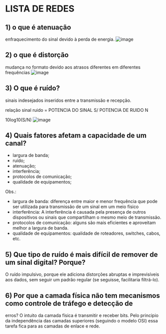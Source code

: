 # LISTA DE REDES

## 1) o que é atenuação
enfraquecimento do sinal devido à perda de energia.
![image](https://github.com/ramon-m-machado/Redes/assets/86575893/563d24ef-85ba-486d-a077-f64b2859b0f8)

## 2) o que é distorção
mudança no formato devido aos atrasos diferentes em diferentes frequências
![image](https://github.com/ramon-m-machado/Redes/assets/86575893/6ad3f922-46b8-4d9b-a927-678ecbe68b37)

## 3) O que é ruído?
sinais indesejados inseridos entre a transmissão e recepção.

relação sinal ruido = POTENCIA DO SINAL S/ POTENCIA DE RUIDO N

10log10(S/N)
![image](https://github.com/ramon-m-machado/Redes/assets/86575893/95320da5-aec0-43da-a288-c0f43861b0df)

## 4) Quais fatores afetam a capacidade de um canal?
* largura de banda;
* ruído;
* atenuação;
* interferência;
* protocolos de comunicação;
* qualidade de equipamentos;

Obs.:
* largura de banda: diferença entre maior e menor frequência que pode ser utilizada para transmissão de um sinal em um meio físico
* interferência: A interferência é causada pela presença de outros dispositivos ou sinais que compartilham o mesmo meio de transmissão.
* protocolos de comunicação: alguns são mais eficientes e aproveitam melhor a largura de banda.
* qualidade de equipamentos: qualidade de roteadores, switches, cabos, etc.

## 5) Que tipo de ruído é mais difícil de remover de um sinal digital? Porque?
O ruído impulsivo, porque ele adiciona distorções abruptas e imprevisíveis aos dados, sem seguir um padrão regular (se seguisse, facilitaria filtrá-lo).

## 6) Por que a camada física não tem mecanismos como controle de tráfego e detecção de 
erros?
O intuito da camada física é transmitir e receber bits. Pelo principio da independência das camadas superiores (seguindo o modelo OSI) essa tarefa fica para as camadas de enlace e rede.






